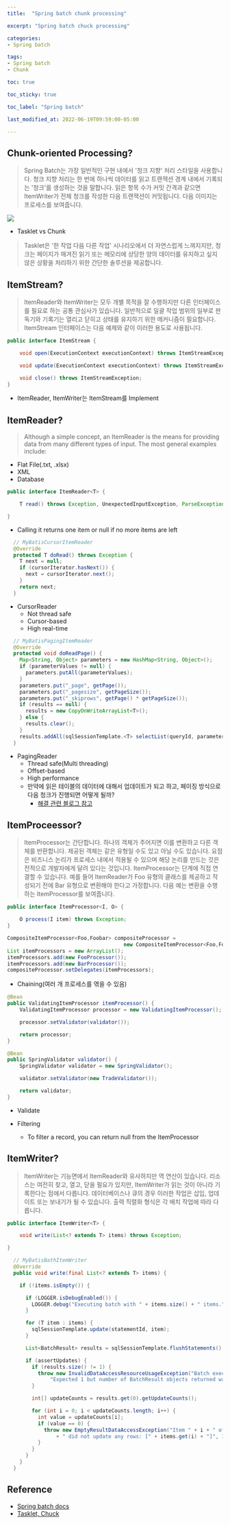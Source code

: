 ```yaml
---
title:  "Spring batch chunk processing"

excerpt: "Spring batch chuck processing"

categories:
- Spring batch

tags:
- Spring batch
- Chunk

toc: true

toc_sticky: true

toc_label: "Spring batch"

last_modified_at: 2022-06-19T09:59:00-05:00

---
```


## Chunk-oriented Processing?

> Spring Batch는 가장 일반적인 구현 내에서 '청크 지향' 처리 스타일을 사용합니다. 청크 지향 처리는 한 번에 하나씩 데이터를 읽고 트랜잭션 경계 내에서 기록되는 '청크'를 생성하는 것을 말합니다. 읽은 항목 수가 커밋 간격과 같으면 ItemWriter가 전체 청크를 작성한 다음 트랜잭션이 커밋됩니다. 다음 이미지는 프로세스를 보여줍니다.

![](/assets/images/spring/chunk-oriented-processing-with-item-processor.png)

- Tasklet vs Chunk

> Tasklet은 '한 작업 다음 다른 작업' 시나리오에서 더 자연스럽게 느껴지지만, 청크는 페이지가 매겨진 읽기 또는 메모리에 상당한 양의 데이터를 유지하고 싶지 않은 상황을 처리하기 위한 간단한 솔루션을 제공합니다.

## ItemStream?
> ItemReader와 ItemWriter는 모두 개별 목적을 잘 수행하지만 다른 인터페이스를 필요로 하는 공통 관심사가 있습니다. 일반적으로 일괄 작업 범위의 일부로 판독기와 기록기는 열리고 닫히고 상태를 유지하기 위한 메커니즘이 필요합니다. ItemStream 인터페이스는 다음 예제와 같이 이러한 용도로 사용됩니다.

~~~java
public interface ItemStream {

    void open(ExecutionContext executionContext) throws ItemStreamException;

    void update(ExecutionContext executionContext) throws ItemStreamException;

    void close() throws ItemStreamException;
}
~~~

- ItemReader, ItemWriter는 ItemStream를 Implement


## ItemReader?
> Although a simple concept, an ItemReader is the means for providing data from many different types of input. The most general examples include:

- Flat File(.txt, .xlsx)
- XML
- Database

~~~java
public interface ItemReader<T> {

    T read() throws Exception, UnexpectedInputException, ParseException, NonTransientResourceException;

}
~~~

- Calling it returns one item or null if no more items are left

~~~ java
  // MyBatisCursorItemReader
  @Override
  protected T doRead() throws Exception {
    T next = null;
    if (cursorIterator.hasNext()) {
      next = cursorIterator.next();
    }
    return next;
  }
~~~
- CursorReader
  - Not thread safe
  - Cursor-based
  - High real-time
  
  
~~~ java
  // MyBatisPagingItemReader
  @Override
  protected void doReadPage() {
    Map<String, Object> parameters = new HashMap<String, Object>();
    if (parameterValues != null) {
      parameters.putAll(parameterValues);
    }
    parameters.put("_page", getPage());
    parameters.put("_pagesize", getPageSize());
    parameters.put("_skiprows", getPage() * getPageSize());
    if (results == null) {
      results = new CopyOnWriteArrayList<T>();
    } else {
      results.clear();
    }
    results.addAll(sqlSessionTemplate.<T> selectList(queryId, parameters));
  }
~~~
- PagingReader
  - Thread safe(Multi threading)
  - Offset-based
  - High performance
  - 만약에 읽은 테이블의 데이터에 대해서 업데이트가 되고 하고, 페이징 방식으로 다음 청크가 진행되면 어떻게 될까?
    - [해결 관련 블로그 참고](https://jojoldu.tistory.com/337)
  
## ItemProceessor?
> ItemProcessor는 간단합니다. 하나의 객체가 주어지면 이를 변환하고 다른 객체를 반환합니다. 제공된 객체는 같은 유형일 수도 있고 아닐 수도 있습니다. 요점은 비즈니스 논리가 프로세스 내에서 적용될 수 있으며 해당 논리를 만드는 것은 전적으로 개발자에게 달려 있다는 것입니다. ItemProcessor는 단계에 직접 연결할 수 있습니다. 예를 들어 ItemReader가 Foo 유형의 클래스를 제공하고 작성되기 전에 Bar 유형으로 변환해야 한다고 가정합니다. 다음 예는 변환을 수행하는 ItemProcessor를 보여줍니다.

~~~java
public interface ItemProcessor<I, O> {

    O process(I item) throws Exception;
}
~~~

~~~java
CompositeItemProcessor<Foo,Foobar> compositeProcessor =
                                      new CompositeItemProcessor<Foo,Foobar>();
List itemProcessors = new ArrayList();
itemProcessors.add(new FooProcessor());
itemProcessors.add(new BarProcessor());
compositeProcessor.setDelegates(itemProcessors);
~~~
- Chaining(여러 개 프로세스를 엮을 수 있음)

~~~java
@Bean
public ValidatingItemProcessor itemProcessor() {
	ValidatingItemProcessor processor = new ValidatingItemProcessor();

	processor.setValidator(validator());

	return processor;
}

@Bean
public SpringValidator validator() {
	SpringValidator validator = new SpringValidator();

	validator.setValidator(new TradeValidator());

	return validator;
}
~~~
- Validate


- Filtering
  - To filter a record, you can return null from the ItemProcessor

## ItemWriter?
> ItemWriter는 기능면에서 ItemReader와 유사하지만 역 연산이 있습니다. 리소스는 여전히 찾고, 열고, 닫을 필요가 있지만, ItemWriter가 읽는 것이 아니라 기록한다는 점에서 다릅니다. 데이터베이스나 큐의 경우 이러한 작업은 삽입, 업데이트 또는 보내기가 될 수 있습니다. 출력 직렬화 형식은 각 배치 작업에 따라 다릅니다.

~~~java
public interface ItemWriter<T> {

    void write(List<? extends T> items) throws Exception;

}
~~~

~~~java
  // MyBatisBathItemWriter
  @Override
  public void write(final List<? extends T> items) {

    if (!items.isEmpty()) {

      if (LOGGER.isDebugEnabled()) {
        LOGGER.debug("Executing batch with " + items.size() + " items.");
      }

      for (T item : items) {
        sqlSessionTemplate.update(statementId, item);
      }

      List<BatchResult> results = sqlSessionTemplate.flushStatements();

      if (assertUpdates) {
        if (results.size() != 1) {
          throw new InvalidDataAccessResourceUsageException("Batch execution returned invalid results. " +
              "Expected 1 but number of BatchResult objects returned was " + results.size());
        }

        int[] updateCounts = results.get(0).getUpdateCounts();

        for (int i = 0; i < updateCounts.length; i++) {
          int value = updateCounts[i];
          if (value == 0) {
            throw new EmptyResultDataAccessException("Item " + i + " of " + updateCounts.length
                + " did not update any rows: [" + items.get(i) + "]", 1);
          }
        }
      }
    }
  }
~~~

## Reference

- [Spring batch docs](https://docs.spring.io/spring-batch/docs/current/reference/html/)
- [Tasklet, Chuck](https://www.baeldung.com/spring-batch-tasklet-chunk)